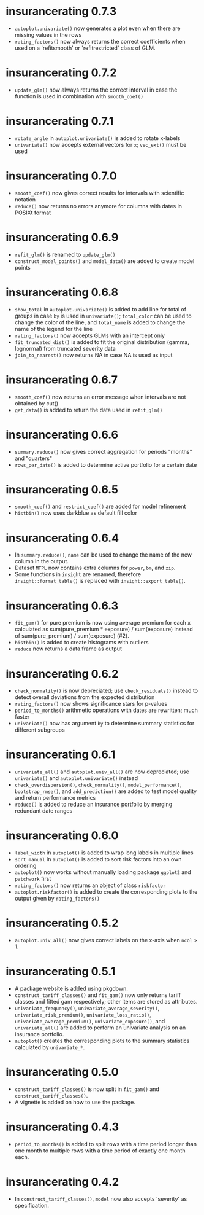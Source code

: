 # insurancerating 0.7.3

* `autoplot.univariate()` now generates a plot even when there are missing values in the rows
* `rating_factors()` now always returns the correct coefficients when used
on a 'refitsmooth' or 'refitrestricted' class of GLM. 

# insurancerating 0.7.2

* `update_glm()` now always returns the correct interval in case the function is used in combination with `smooth_coef()`

# insurancerating 0.7.1

* `rotate_angle` in `autoplot.univariate()` is added to rotate x-labels
* `univariate()` now accepts external vectors for `x`; `vec_ext()` must be used

# insurancerating 0.7.0

* `smooth_coef()` now gives correct results for intervals with scientific notation
* `reduce()` now returns no errors anymore for columns with dates in POSIXt format

# insurancerating 0.6.9

* `refit_glm()` is renamed to `update_glm()`
* `construct_model_points()` and `model_data()` are added to create model points 

# insurancerating 0.6.8

* `show_total` in `autoplot.univariate()` is added to add line for total of groups in case `by` is used in `univariate()`; `total_color` can be used to change the color of the line, and `total_name` is added to change the name of the legend for the line
* `rating_factors()` now accepts GLMs with an intercept only
* `fit_truncated_dist()` is added to fit the original distribution (gamma, lognormal) from truncated severity data
* `join_to_nearest()` now returns NA in case NA is used as input

# insurancerating 0.6.7

* `smooth_coef()` now returns an error message when intervals are not obtained by cut()
* `get_data()` is added to return the data used in `refit_glm()`

# insurancerating 0.6.6

* `summary.reduce()` now gives correct aggregation for periods "months" and "quarters" 
* `rows_per_date()` is added to determine active portfolio for a certain date

# insurancerating 0.6.5

* `smooth_coef()` and `restrict_coef()` are added for model refinement
* `histbin()` now uses darkblue as default fill color 

# insurancerating 0.6.4

* In `summary.reduce()`, `name` can be used to change the name of the new column in the output.
* Dataset `MTPL` now contains extra columns for `power`, `bm`, and `zip`. 
* Some functions in `insight` are renamed, therefore `insight::format_table()` is replaced with `insight::export_table()`.

# insurancerating 0.6.3

* `fit_gam()` for pure premium is now using average premium for each x calculated as sum(pure_premium * exposure) / sum(exposure) instead of sum(pure_premium) / sum(exposure) (#2).
* `histbin()` is added to create histograms with outliers
* `reduce` now returns a data.frame as output 

# insurancerating 0.6.2

* `check_normality()` is now depreciated; use `check_residuals()` instead to detect overall deviations from the expected distribution
* `rating_factors()` now shows significance stars for p-values
* `period_to_months()` arithmetic operations with dates are rewritten; much faster
* `univariate()` now has argument `by` to determine summary statistics for different subgroups 

# insurancerating 0.6.1

* `univariate_all()` and `autoplot.univ_all()` are now depreciated; use `univariate()` and `autoplot.univariate()` instead
* `check_overdispersion()`, `check_normality()`, `model_performance()`, `bootstrap_rmse()`, and `add_prediction()` are added to test model quality and return performance metrics
* `reduce()` is added to reduce an insurance portfolio by merging redundant date ranges

# insurancerating 0.6.0

* `label_width` in `autoplot()` is added to wrap long labels in multiple lines
* `sort_manual` in `autoplot()` is added to sort risk factors into an own ordering
* `autoplot()` now works without manually loading package `ggplot2` and `patchwork` first
* `rating_factors()` now returns an object of class `riskfactor`
* `autoplot.riskfactor()` is added to create the corresponding plots to the output given by `rating_factors()`

# insurancerating 0.5.2

* `autoplot.univ_all()` now gives correct labels on the x-axis when `ncol` > 1. 

# insurancerating 0.5.1

* A package website is added using pkgdown.
* `construct_tariff_classes()` and `fit_gam()` now only returns tariff classes and fitted gam respectively; other items are stored as attributes.
* `univariate_frequency()`, `univariate_average_severity()`, `univariate_risk_premium()`, `univariate_loss_ratio()`, `univariate_average_premium()`, `univariate_exposure()`, and `univariate_all()` are added to perform an univariate analysis on an insurance portfolio.
* `autoplot()` creates the corresponding plots to the summary statistics calculated by `univariate_*`.

# insurancerating 0.5.0

* `construct_tariff_classes()` is now split in `fit_gam()` and `construct_tariff_classes()`.
* A vignette is added on how to use the package.

# insurancerating 0.4.3
 
* `period_to_months()` is added to split rows with a time period longer than one month to multiple rows with a time period of exactly one month each.

# insurancerating 0.4.2

* In `construct_tariff_classes()`, `model` now also accepts 'severity' as specification.   



